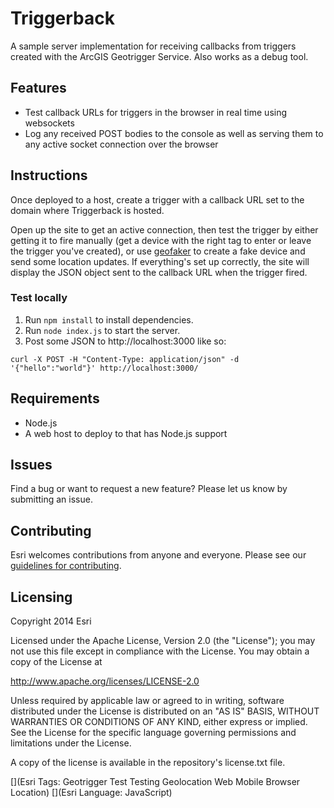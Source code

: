 # Triggerback

A sample server implementation for receiving callbacks from triggers created with the ArcGIS Geotrigger Service. Also works as a debug tool.

## Features
* Test callback URLs for triggers in the browser in real time using websockets
* Log any received POST bodies to the console as well as serving them to any active socket connection over the browser

## Instructions
Once deployed to a host, create a trigger with a callback URL set to the domain where Triggerback is hosted.

Open up the site to get an active connection, then test the trigger by either getting it to fire manually (get a device with the right tag to enter or leave the trigger you've created), or use [geofaker](http://esri.github.io/geofaker-js) to create a fake device and send some location updates. If everything's set up correctly, the site will display the JSON object sent to the callback URL when the trigger fired.

### Test locally
1. Run `npm install` to install dependencies.
2. Run `node index.js` to start the server.
3. Post some JSON to http://localhost:3000 like so:

```
curl -X POST -H "Content-Type: application/json" -d '{"hello":"world"}' http://localhost:3000/
```

## Requirements
* Node.js
* A web host to deploy to that has Node.js support

## Issues
Find a bug or want to request a new feature? Please let us know by submitting an issue.

## Contributing
Esri welcomes contributions from anyone and everyone. Please see our [guidelines for contributing](https://github.com/esri/contributing).

## Licensing
Copyright 2014 Esri

Licensed under the Apache License, Version 2.0 (the "License");
you may not use this file except in compliance with the License.
You may obtain a copy of the License at

   http://www.apache.org/licenses/LICENSE-2.0

Unless required by applicable law or agreed to in writing, software
distributed under the License is distributed on an "AS IS" BASIS,
WITHOUT WARRANTIES OR CONDITIONS OF ANY KIND, either express or implied.
See the License for the specific language governing permissions and
limitations under the License.

A copy of the license is available in the repository's license.txt file.

[](Esri Tags: Geotrigger Test Testing Geolocation Web Mobile Browser Location)
[](Esri Language: JavaScript)